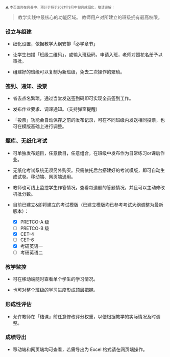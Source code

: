 <p style="font-size:8pt;color:#595959;">⚠️ 本页面尚在完善中，预计于将于2021年9月中旬完成细化，敬请谅解！</p>

> 教学实践中最核心的功能区域。
> 教师用户对所建立的班级拥有最高权限。

### 设立与组建

- 细化设置，依据教学大纲安排「必学章节」

- 让学生扫描「班级二维码」，或输入班级码，申请入班，老师对照花名册予以审批。

- 组建好的班级可以复制为新班级，免去二次操作的繁琐。

### 签到、通知、投票

- 省去点名繁琐，通过当堂发送签到码即可实现全员签到工作。

- 发布作业要求、调课通知。（支持弹窗提醒）

- 「投票」功能会自动保存之前的发布记录，可在不同班级内发送相同投票，也可在模版基础上进行调整。

### 题库、无纸化考试 

- 可单独发布题目，任意数目，任意组合，在班级中发布作为日常练习or课后作业。

- 无纸化考试系统无须另外购买。只需依托后台搭建好的考试模版，即可自动生成试卷。移动端、网页端通用。

- 教师也可线上监控学生作答情况，查看每道题的答题情况，并且可以主动修改机批分数。

- 目前已建立&即将建立的考试模版（已建立模版均已参考考试大纲调整为最新版本）：
	- [x] PRETCO-A 级
	- [ ] PRETCO-B 级
	- [x] CET-4
	- [ ] CET-6
	- [x] 考研英语一
	- [ ] 考研英语二

### 教学监控

- 可在移动端随时查看单个学生的学习情况。

- 也可对整个班级的学习进度形成顶层把握。

### 形成性评估

- 允许教师在「结课」前任意修改评分权重，以便根据教学的实际情况及时调整。

### 成绩导出

- 移动端和网页端均可查看，若需导出为 Excel 格式请在网页端操作。